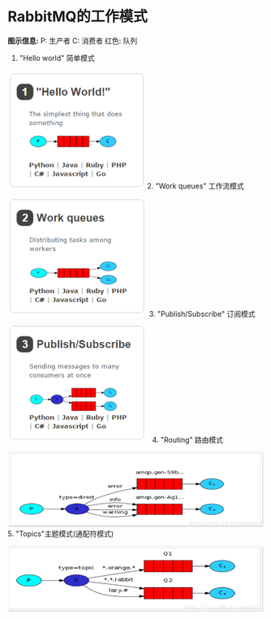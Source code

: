 # RabbitMQ的工作模式
**图示信息:**
P: 生产者
C: 消费者
红色: 队列
1. "Hello world" 简单模式

![img.png](image/img.png)
2. "Work queues" 工作流模式

![img_1.png](image/img_1.png)
3. "Publish/Subscribe" 订阅模式

![img_3.png](image/img_3.png)
4. "Routing" 路由模式

![img_4.png](image/img_4.png)
5. "Topics"主题模式(通配符模式)

![img_5.png](image/img_5.png)